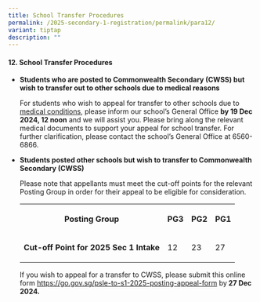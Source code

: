 ```yaml
---
title: School Transfer Procedures
permalink: /2025-secondary-1-registration/permalink/para12/
variant: tiptap
description: ""
---
```

<h4>12. School Transfer Procedures</h4>
<ul data-tight="true" class="tight">
<li>
<p><strong>Students who are posted to Commonwealth Secondary (CWSS) but wish to transfer out to other schools due to medical reasons</strong>
</p>
<p></p>
<p>For students who wish to appeal for transfer to other schools due to <u>medical conditions</u>,
please inform our school’s General Office <strong>by 19 Dec 2024, 12 noon</strong> and
we will assist you. Please bring along the relevant medical documents to
support your appeal for school transfer. For further clarification, please
contact the school’s General Office at 6560-6866.</p>
<p></p>
</li>
<li>
<p><strong>Students posted other schools but wish to transfer to Commonwealth Secondary (CWSS)</strong>
</p>
<p></p>
<p>Please note that appellants must meet the cut-off points for the relevant
Posting Group in order for their appeal to be eligible for consideration.</p>
<p></p>
<table style="minWidth: 100px">
<colgroup>
<col>
<col>
<col>
<col>
</colgroup>
<tbody>
<tr>
<th rowspan="1" colspan="1">
<p>Posting Group</p>
</th>
<th rowspan="1" colspan="1">
<p>PG3</p>
</th>
<th rowspan="1" colspan="1">
<p>PG2</p>
</th>
<th rowspan="1" colspan="1">
<p>PG1</p>
</th>
</tr>
<tr>
<td rowspan="1" colspan="1">
<p><strong>Cut-off Point for 2025 Sec 1 Intake</strong>
</p>
</td>
<td rowspan="1" colspan="1">
<p>12</p>
</td>
<td rowspan="1" colspan="1">
<p>23</p>
</td>
<td rowspan="1" colspan="1">
<p>27</p>
</td>
</tr>
</tbody>
</table>
<p></p>
<p>If you wish to appeal for a transfer to CWSS, please submit this online
form <a href="https://go.gov.sg/psle-to-s1-2025-posting-appeal-form" rel="noopener noreferrer nofollow" target="_blank">https://go.gov.sg/psle-to-s1-2025-posting-appeal-form</a> by<strong> 27 Dec 2024.</strong>
</p>
</li>
</ul>
<p></p>